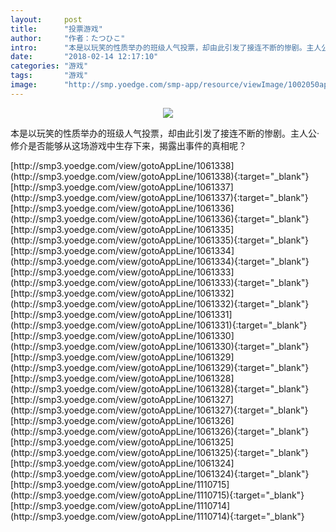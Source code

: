 ```yaml
---
layout:     post
title:      "投票游戏"
author:     "作者：たつひこ"
intro:      "本是以玩笑的性质举办的班级人气投票，却由此引发了接连不断的惨剧。主人公·修介是否能够从这场游戏中生存下来，揭露出事件的真相呢？"
date:       "2018-02-14 12:17:10"
categories: "游戏"
tags:       "游戏"
image:      "http://smp.yoedge.com/smp-app/resource/viewImage/1002050appline.png"
---
```

<div style="text-align: center">
<p><img src="http://smp.yoedge.com/smp-app/resource/viewImage/1002050appline.png"/></p>
</div>
<p class="post-meta">
<span>本是以玩笑的性质举办的班级人气投票，却由此引发了接连不断的惨剧。主人公·修介是否能够从这场游戏中生存下来，揭露出事件的真相呢？</span>
</p>
[http://smp3.yoedge.com/view/gotoAppLine/1061338](http://smp3.yoedge.com/view/gotoAppLine/1061338){:target="_blank"}
[http://smp3.yoedge.com/view/gotoAppLine/1061337](http://smp3.yoedge.com/view/gotoAppLine/1061337){:target="_blank"}
[http://smp3.yoedge.com/view/gotoAppLine/1061336](http://smp3.yoedge.com/view/gotoAppLine/1061336){:target="_blank"}
[http://smp3.yoedge.com/view/gotoAppLine/1061335](http://smp3.yoedge.com/view/gotoAppLine/1061335){:target="_blank"}
[http://smp3.yoedge.com/view/gotoAppLine/1061334](http://smp3.yoedge.com/view/gotoAppLine/1061334){:target="_blank"}
[http://smp3.yoedge.com/view/gotoAppLine/1061333](http://smp3.yoedge.com/view/gotoAppLine/1061333){:target="_blank"}
[http://smp3.yoedge.com/view/gotoAppLine/1061332](http://smp3.yoedge.com/view/gotoAppLine/1061332){:target="_blank"}
[http://smp3.yoedge.com/view/gotoAppLine/1061331](http://smp3.yoedge.com/view/gotoAppLine/1061331){:target="_blank"}
[http://smp3.yoedge.com/view/gotoAppLine/1061330](http://smp3.yoedge.com/view/gotoAppLine/1061330){:target="_blank"}
[http://smp3.yoedge.com/view/gotoAppLine/1061329](http://smp3.yoedge.com/view/gotoAppLine/1061329){:target="_blank"}
[http://smp3.yoedge.com/view/gotoAppLine/1061328](http://smp3.yoedge.com/view/gotoAppLine/1061328){:target="_blank"}
[http://smp3.yoedge.com/view/gotoAppLine/1061327](http://smp3.yoedge.com/view/gotoAppLine/1061327){:target="_blank"}
[http://smp3.yoedge.com/view/gotoAppLine/1061326](http://smp3.yoedge.com/view/gotoAppLine/1061326){:target="_blank"}
[http://smp3.yoedge.com/view/gotoAppLine/1061325](http://smp3.yoedge.com/view/gotoAppLine/1061325){:target="_blank"}
[http://smp3.yoedge.com/view/gotoAppLine/1061324](http://smp3.yoedge.com/view/gotoAppLine/1061324){:target="_blank"}
[http://smp3.yoedge.com/view/gotoAppLine/1110715](http://smp3.yoedge.com/view/gotoAppLine/1110715){:target="_blank"}
[http://smp3.yoedge.com/view/gotoAppLine/1110714](http://smp3.yoedge.com/view/gotoAppLine/1110714){:target="_blank"}


